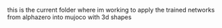 this is the current folder where im working to apply the trained networks from alphazero into mujoco with 3d shapes
